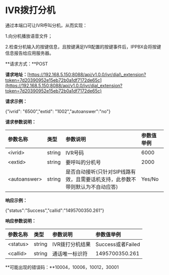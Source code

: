 # IVR拨打分机

通过本端口可让IVR呼叫分机，从而实现：

1.向分机播放语音文件；

2.检查分机输入的按键信息，且按键满足IVR配置的按键事件后，IPPBX会将按键信息报告给应用服务器。

**请求方式：**POST

**请求地址：**[https://192.168.5.150:8088/api/v1.0.0/ivr/dial\_extension?token=7d20390952e15eb72b0a1df7172de65c](https://192.168.5.150:8088/api/v1.0.0/ivr/dial_extension?token=7d20390952e15eb72b0a1df7172de65c)

**请求示例：**

{"ivrid": "6500","extid": "1002","autoanswer":"no"}

**请求参数说明：**

| 参数名称 | 类型 | 参数说明 | 参数值举例 |
| :--- | :--- | :--- | :--- |
| &lt;ivrid&gt; | string | IVR号码 | 6000 |
| &lt;extid&gt; | string | 要呼叫的分机号 | 2000 |
| &lt;autoanswer&gt; | string | 是否自动接听\(只针对SIP线路有效，且需要话机支持，此参数不带则默认为不自动应答\) | Yes/No |

**响应示例：**

{"status":"Success","callid":"1495700350.261"}

**响应参数说明：**

| 参数名称 | 类型 | 参数说明 | 参数值举例 |
| :--- | :--- | :--- | :--- |
| &lt;status&gt; | string | IVR拨打分机结果 | Success或者Failed |
| &lt;callid&gt; | string | 通话唯一标识符 | 1495700350.261 |

**可能出现的错误码：**10004，10006，10012，30001

